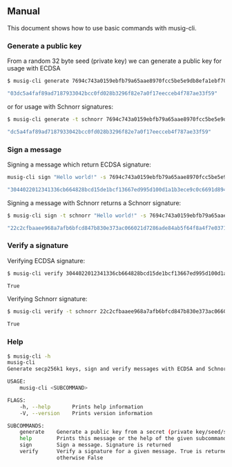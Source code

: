 ## Manual

This document shows how to use basic commands with musig-cli.

### Generate a public key

From a random 32 byte seed (private key) we can generate a public key for usage with ECDSA

```bash
$ musig-cli generate 7694c743a0159ebfb79a65aae8970fcc5be5e9db8efa1ebf70218ae00bb1f29b

"03dc5a4faf89ad7187933042bcc0fd028b3296f82e7a0f17eecceb4f787ae33f59"
```
or for usage with Schnorr signatures:

```bash
$ musig-cli generate -t schnorr 7694c743a0159ebfb79a65aae8970fcc5be5e9db8efa1ebf70218ae00bb1f29b

"dc5a4faf89ad7187933042bcc0fd028b3296f82e7a0f17eecceb4f787ae33f59"
```

### Sign a message

Signing a message which return ECDSA signature:

```bash
musig-cli sign "Hello world!" -s 7694c743a0159ebfb79a65aae8970fcc5be5e9db8efa1ebf70218ae00bb1f29b

"3044022012341336cb664828bcd15de1bcf13667ed995d100d1a1b3ece9c0c6691d8940702202cc227014626ea034d2371cdfa0e261f557d3f72d2cfcc2fe0756f5c5c71faba"
```

Signing a message with Schnorr returns a Schnorr signature:

```bash
$ musig-cli sign -t schnorr "Hello world!" -s 7694c743a0159ebfb79a65aae8970fcc5be5e9db8efa1ebf70218ae00bb1f29b

"22c2cfbaaee968a7afb6bfcd847b830e373ac066021d7286ade84ab5f64f8a4f7e0371c19f06e54f150dd4c98ebb631cb660389d8120e60f1dfa78a17aa3fc72"
```

### Verify a signature

Verifying ECDSA signature:

```bash
$ musig-cli verify 3044022012341336cb664828bcd15de1bcf13667ed995d100d1a1b3ece9c0c6691d8940702202cc227014626ea034d2371cdfa0e261f557d3f72d2cfcc2fe0756f5c5c71faba "Hello world!" 03dc5a4faf89ad7187933042bcc0fd028b3296f82e7a0f17eecceb4f787ae33f59

True
```

Verifying Schnorr signature:

```bash
$ musig-cli verify -t schnorr 22c2cfbaaee968a7afb6bfcd847b830e373ac066021d7286ade84ab5f64f8a4f7e0371c19f06e54f150dd4c98ebb631cb660389d8120e60f1dfa78a17aa3fc72  "Hello world!" dc5a4faf89ad7187933042bcc0fd028b3296f82e7a0f17eecceb4f787ae33f59

True
```

### Help

```bash
$ musig-cli -h
musig-cli 
Generate secp256k1 keys, sign and verify messages with ECDSA and Schnorr

USAGE:
    musig-cli <SUBCOMMAND>

FLAGS:
    -h, --help       Prints help information
    -V, --version    Prints version information

SUBCOMMANDS:
    generate    Generate a public key from a secret (private key/seed/secret key)
    help        Prints this message or the help of the given subcommand(s)
    sign        Sign a message. Signature is returned
    verify      Verify a signature for a given message. True is returned for a valid signature
                otherwise False
```
